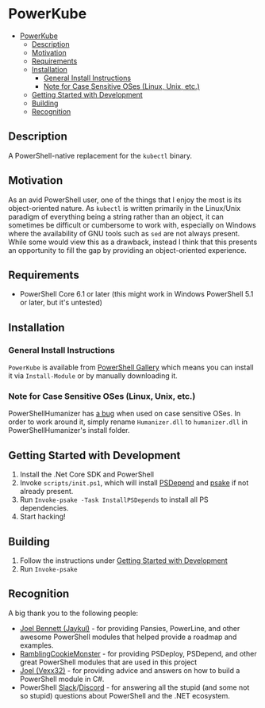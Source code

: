 # PowerKube

<!-- TOC -->

- [PowerKube](#powerkube)
  - [Description](#description)
  - [Motivation](#motivation)
  - [Requirements](#requirements)
  - [Installation](#installation)
    - [General Install Instructions](#general-install-instructions)
    - [Note for Case Sensitive OSes (Linux, Unix, etc.)](#note-for-case-sensitive-oses-linux-unix-etc)
  - [Getting Started with Development](#getting-started-with-development)
  - [Building](#building)
  - [Recognition](#recognition)

<!-- /TOC -->

## Description

A PowerShell-native replacement for the `kubectl` binary.

## Motivation

As an avid PowerShell user, one of the things that I enjoy the most is its
object-oriented nature. As `kubectl` is written primarily in the Linux/Unix
paradigm of everything being a string rather than an object, it can sometimes
be difficult or cumbersome to work with, especially on Windows where the
availability of GNU tools such as `sed` are not always present. While some
would view this as a drawback, instead I think that this presents an
opportunity to fill the gap by providing an object-oriented experience.

## Requirements

- PowerShell Core 6.1 or later (this might work in Windows PowerShell 5.1 or
  later, but it's untested)

## Installation

### General Install Instructions

`PowerKube` is available from [PowerShell Gallery](https://www.powershellgallery.com)
which means you can install it via `Install-Module` or by manually downloading it.

### Note for Case Sensitive OSes (Linux, Unix, etc.)

PowerShellHumanizer has [a bug](https://github.com/dfinke/PowerShellHumanizer/pull/15) when used on case sensitive OSes.
In order to work around it, simply rename `Humanizer.dll` to `humanizer.dll` in
PowerShellHumanizer's install folder.

## Getting Started with Development

1. Install the .Net Core SDK and PowerShell
1. Invoke `scripts/init.ps1`, which will install [PSDepend](https://github.com/RamblingCookieMonster/PSDepend/) and [psake](https://github.com/psake/psake)
   if not already present.
1. Run `Invoke-psake -Task InstallPSDepends` to install all PS dependencies.
1. Start hacking!

## Building

1. Follow the instructions under [Getting Started with Development](#getting_started_with_development)
1. Run `Invoke-psake`

## Recognition

A big thank you to the following people:

- [Joel Bennett (Jaykul)](https://github.com/jaykul) - for providing Pansies, PowerLine, and other
  awesome PowerShell modules that helped provide a roadmap and examples.
- [RamblingCookieMonster](https://ramblingcookiemonster.github.io/) - for providing PSDeploy,
  PSDepend, and other great PowerShell modules that are used in this project
- [Joel (Vexx32)](https://vexx32.github.io/) - for providing advice and answers on how to
  build a PowerShell module in C#.
- PowerShell [Slack](https://j.mp/psslack)/[Discord](https://j.mp/psdiscord) - for answering all the
  stupid (and some not so stupid) questions about PowerShell and the .NET ecosystem.
